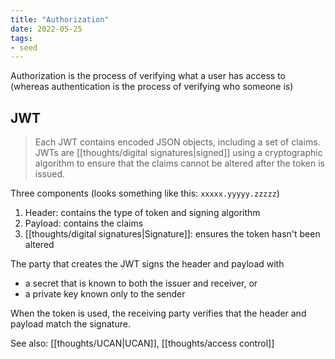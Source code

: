 ```yaml
---
title: "Authorization"
date: 2022-05-25
tags:
- seed
---
```


Authorization is the process of verifying what a user has access to (whereas authentication is the process of verifying who someone is)

## JWT
>  Each JWT contains encoded JSON objects, including a set of claims. JWTs are [[thoughts/digital signatures|signed]] using a cryptographic algorithm to ensure that the claims cannot be altered after the token is issued.

Three components (looks something like this: `xxxxx.yyyyy.zzzzz`)
1. Header: contains the type of token and signing algorithm
2. Payload: contains the claims
3. [[thoughts/digital signatures|Signature]]: ensures the token hasn't been altered

The party that creates the JWT signs the header and payload with
- a secret that is known to both the issuer and receiver, or
- a private key known only to the sender

When the token is used, the receiving party verifies that the header and payload match the signature.

See also: [[thoughts/UCAN|UCAN]], [[thoughts/access control]]